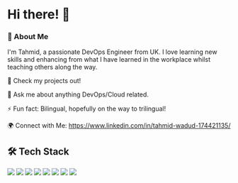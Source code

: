 <!---
tahmid-wadud/tahmid-wadud is a ✨ special ✨ repository because its `README.md` (this file) appears on your GitHub profile.
You can click the Preview link to take a look at your changes.
--->

# Hi there! 👋



### 🚀 About Me

I'm Tahmid, a passionate DevOps Engineer from UK. I love learning new skills and enhancing from what I have learned in the workplace whilst teaching others along the way.

🔭 Check my projects out!

💬 Ask me about anything DevOps/Cloud related.

⚡ Fun fact: Bilingual, hopefully on the way to trilingual!


🌍 Connect with Me: https://www.linkedin.com/in/tahmid-wadud-174421135/

## 🛠️ Tech Stack
<p>
  <img src="https://img.shields.io/badge/Microsoft%20Azure-0089D6?style=for-the-badge&logo=microsoft-azure&logoColor=white" />
  <img src="https://img.shields.io/badge/Azure%20DevOps-0078D7?style=for-the-badge&logo=azure-devops&logoColor=white" />
  <img src="https://img.shields.io/badge/Terraform-623CE4?style=for-the-badge&logo=terraform&logoColor=white" />
  <img src="https://img.shields.io/badge/Git-F05032?style=for-the-badge&logo=git&logoColor=white" />
  <img src="https://img.shields.io/badge/CI%2FCD-00427B?style=for-the-badge&logo=github-actions&logoColor=white" />
  <img src="https://img.shields.io/badge/PowerShell-5391FE?style=for-the-badge&logo=powershell&logoColor=white" />
  <img src="https://img.shields.io/badge/Python-3776AB?style=for-the-badge&logo=python&logoColor=white" />
  <img src="https://img.shields.io/badge/SQL-CC2927?style=for-the-badge&logo=microsoft-sql-server&logoColor=white" />
</p>
<!---
🌱 I’m currently learning [Technology/Skill]

👯 I’m looking to collaborate on [Open Source Project/Tech Stack]
--->

